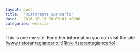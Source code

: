 ```yaml
---
layout: post
title:  "Ristorante Giancarlo"
date:   2016-10-19 00:00:01 +0200
categories: website
---
```

This is one my site.
For other information you can visit the site [www.ristorantegiancarlo.it][link-ristorantegiancarlo]

[link-ristorantegiancarlo]: http://www.sintoniaoderzo.it

